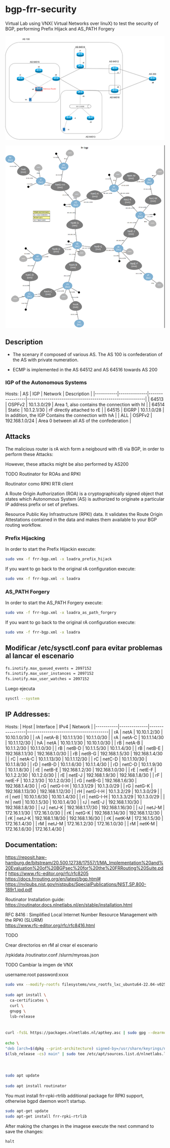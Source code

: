 # bgp-frr-security
Virtual Lab using VNX( Virtual Networks over linuX) to test the security of BGP, performing Prefix Hijack and AS_PATH Forgery

![Topology](img/Topology_BGP_lab.png)

![Topology](img/BGP_Detailed_Topology.png)

## Description 

- The scenary if composed of various AS. The AS 100 is confederation of the AS with private numeration. 


- ECMP is implemented in the AS 64512 and AS 64516 towards AS 200


### IGP of the Autonomous Systems
Hosts:
| AS        | IGP          | Network         |   Description                                            |
|-----------|--------------|-----------------|----------------------------------------------------------|
| 64513     | OSPFv2       | 10.1.3.0/29     | Area 1, also contains the connection with hI             |
| 64514     | Static       | 10.1.2.1/30     | rF directly attached to rE                               |
| 64515     | EIGRP        | 10.1.1.0/28     | In addition, the IGP Contains the connection with hA     |
| ALL       | OSPFv2       | 192.168.1.0/24  | Area 0 between all AS of the confederation               |


## Attacks 

The malicious router is rA wich form a neigbourd with rB via BGP, in order to perform these Attacks:

However, these attacks might be also performed by AS200

TODO Routinator for ROAs and RPKI

Routinator como RPKI RTR client

A Route Origin Authorization (ROA) is a cryptographically signed object that states which Autonomous System (AS) is authorized to originate a particular IP address prefix or set of prefixes.

Resource Public Key Infrastructure (RPKI) data. It validates the Route Origin Attestations contained in the data and makes them available to your BGP routing workflow.

### Prefix Hijacking

In order to start the Prefix Hijackin execute:

```bash
sudo vnx -f frr-bgp.xml -x loadra_prefix_hijack
```

If you want to go back to the original rA configuration execute:

```bash
sudo vnx -f frr-bgp.xml -x loadra
```

### AS_PATH Forgery

In order to start the AS_PATH Forgery execute:

```bash
sudo vnx -f frr-bgp.xml -x loadra_as_path_forgery
```

If you want to go back to the original rA configuration execute:

```bash
sudo vnx -f frr-bgp.xml -x loadra
```
## Modificar /etc/sysctl.conf para evitar problemas al lancar el escenario

```bash
fs.inotify.max_queued_events = 2097152
fs.inotify.max_user_instances = 2097152
fs.inotify.max_user_watches = 2097152
```
Luego ejecuta 
```bash
sysctl --system
```
## IP Addresses:
Hosts:
| Host      | Interface    | IPv4            |   Network                              |
|-----------|--------------|-----------------|----------------------------------------|
| rA        | netA         | 10.10.1.2/30    | 10.10.1.0/30                           |
| rA        | netA-B       | 10.1.1.1/30     | 10.1.1.0/30                            |
| rA        | netA-C       | 10.1.1.14/30    | 10.1.1.12/30                           |
| hA        | netA         | 10.10.1.1/30    | 10.10.1.0/30                           |
| rB        | netA-B       | 10.1.1.2/30     | 10.1.1.0/30                            |
| rB        | netB-D       | 10.1.1.5/30     | 10.1.1.4/30                            |
| rB        | netB-E       | 192.168.1.1/30  | 192.168.1.0/30                         |
| rB        | netB-G       | 192.168.1.5/30  | 192.168.1.4/30                         |
| rC        | netA-C       | 10.1.1.13/30    | 10.1.1.12/30                           |
| rC        | netC-D       | 10.1.1.10/30    | 10.1.1.8/30                            |
| rD        | netB-D       | 10.1.1.6/30     | 10.1.1.4/30                            |
| rD        | netC-D       | 10.1.1.9/30     | 10.1.1.8/30                            |
| rE        | netB-E       | 192.168.1.2/30  | 192.168.1.0/30                         |
| rE        | netE-F       | 10.1.2.2/30     | 10.1.2.0/30                            |
| rE        | netE-J       | 192.168.1.9/30  | 192.168.1.8/30                         |
| rF        | netE-F       | 10.1.2.1/30     | 10.1.2.0/30                            |
| rG        | netB-G       | 192.168.1.6/30  | 192.168.1.4/30                         |
| rG        | netG-I-H     | 10.1.3.1/29     | 10.1.3.0/29                            |
| rG        | netG-K       | 192.168.1.13/30 | 192.168.1.12/30                        |
| rH        | netG-I-H     | 10.1.3.2/29     | 10.1.3.0/29                            |
| rI        | netI         | 10.10.1.6/30    | 10.10.1.4/30                           |
| rI        | netG-I-H     | 10.1.3.3/29     | 10.1.3.0/29                            |
| hI        | netI         | 10.10.1.5/30    | 10.10.1.4/30                           |
| rJ        | netE-J       | 192.168.1.10/30 | 192.168.1.8/30                         |
| rJ        | netJ-K       | 192.168.1.17/30 | 192.168.1.16/30                        |
| rJ        | netJ-M       | 172.16.1.1/30   | 172.16.1.0/30                          |
| rK        | netG-K       | 192.168.1.14/30 | 192.168.1.12/30                        |
| rK        | netJ-K       | 192.168.1.18/30 | 192.168.1.16/30                        |
| rK        | netK-M       | 172.16.1.5/30   | 172.16.1.4/30                          |
| rM        | netJ-M       | 172.16.1.2/30   | 172.16.1.0/30                          |
| rM        | netK-M       | 172.16.1.6/30   | 172.16.1.4/30                          |


## Documentation:

https://reposit.haw-hamburg.de/bitstream/20.500.12738/17557/1/MA_Implementation%20and%20Evaluation%20of%20BGPsec%20for%20the%20FRRouting%20Suite.pdf
https://www.rfc-editor.org/rfc/rfc8205
https://docs.frrouting.org/en/latest/bgp.html#
https://nvlpubs.nist.gov/nistpubs/SpecialPublications/NIST.SP.800-189r1.ipd.pdf


Routinator Installation guide:
https://routinator.docs.nlnetlabs.nl/en/stable/installation.html


RFC 8416 : Simplified Local Internet Number Resource Management with the RPKI (SLURM)                         
https://www.rfc-editor.org/rfc/rfc8416.html


TODO

Crear directorios en rM al crear el escenario

/rpkidata
    /routinator.conf
    /slurm/myroas.json

TODO 
Cambiar la imgen de VNX  

username:root
password:xxxx

```bash
sudo vnx --modify-rootfs filesystems/vnx_rootfs_lxc_ubuntu64-22.04-v025-fw/

sudo apt install \
  ca-certificates \
  curl \
  gnupg \
  lsb-release


curl -fsSL https://packages.nlnetlabs.nl/aptkey.asc | sudo gpg --dearmor -o /usr/share/keyrings/nlnetlabs-archive-keyring.gpg

echo \
"deb [arch=$(dpkg --print-architecture) signed-by=/usr/share/keyrings/nlnetlabs-archive-keyring.gpg] https://packages.nlnetlabs.nl/linux/debian \
$(lsb_release -cs) main" | sudo tee /etc/apt/sources.list.d/nlnetlabs.list > /dev/null



sudo apt update

sudo apt install routinator
```
You must install frr-rpki-rtrlib additional package for RPKI support, otherwise bgpd daemon won’t startup.

```bash
sudo apt-get update
sudo apt-get install frr-rpki-rtrlib
```
After making the changes in the imagese execute the next command to save the changes:

```bash
halt
```